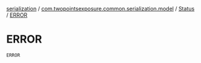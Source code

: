 [serialization](../../index.md) / [com.twopointsexposure.common.serialization.model](../index.md) / [Status](index.md) / [ERROR](./-e-r-r-o-r.md)

# ERROR

`ERROR`